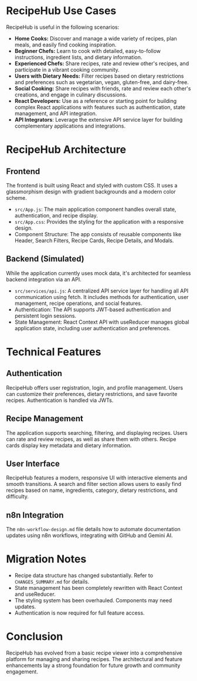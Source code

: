 # RecipeHub Use Cases

RecipeHub is useful in the following scenarios:

- **Home Cooks:** Discover and manage a wide variety of recipes, plan meals, and easily find cooking inspiration.
- **Beginner Chefs:** Learn to cook with detailed, easy-to-follow instructions, ingredient lists, and dietary information.
- **Experienced Chefs:** Share recipes, rate and review other's recipes, and participate in a vibrant cooking community.
- **Users with Dietary Needs:** Filter recipes based on dietary restrictions and preferences such as vegetarian, vegan, gluten-free, and dairy-free.
- **Social Cooking:** Share recipes with friends, rate and review each other's creations, and engage in culinary discussions.
- **React Developers:** Use as a reference or starting point for building complex React applications with features such as authentication, state management, and API integration.
- **API Integrators**: Leverage the extensive API service layer for building complementary applications and integrations.

# RecipeHub Architecture

## Frontend

The frontend is built using React and styled with custom CSS.  It uses a glassmorphism design with gradient backgrounds and a modern color scheme.

*   `src/App.js`:  The main application component handles overall state, authentication, and recipe display.
*   `src/App.css`:  Provides the styling for the application with a responsive design.
*   Component Structure: The app consists of reusable components like Header, Search Filters, Recipe Cards, Recipe Details, and Modals.

## Backend (Simulated)

While the application currently uses mock data, it's architected for seamless backend integration via an API.

*   `src/services/api.js`:  A centralized API service layer for handling all API communication using fetch.  It includes methods for authentication, user management, recipe operations, and social features.
*   Authentication: The API supports JWT-based authentication and persistent login sessions.
*   State Management: React Context API with useReducer manages global application state, including user authentication and preferences.

# Technical Features

## Authentication

RecipeHub offers user registration, login, and profile management. Users can customize their preferences, dietary restrictions, and save favorite recipes.  Authentication is handled via JWTs.

## Recipe Management

The application supports searching, filtering, and displaying recipes. Users can rate and review recipes, as well as share them with others. Recipe cards display key metadata and dietary information.

## User Interface

RecipeHub features a modern, responsive UI with interactive elements and smooth transitions. A search and filter section allows users to easily find recipes based on name, ingredients, category, dietary restrictions, and difficulty.

## n8n Integration

The `n8n-workflow-design.md` file details how to automate documentation updates using n8n workflows, integrating with GitHub and Gemini AI.

# Migration Notes

*   Recipe data structure has changed substantially.  Refer to `CHANGES_SUMMARY.md` for details.
*   State management has been completely rewritten with React Context and useReducer.
*   The styling system has been overhauled.  Components may need updates.
*   Authentication is now required for full feature access.

# Conclusion

RecipeHub has evolved from a basic recipe viewer into a comprehensive platform for managing and sharing recipes. The architectural and feature enhancements lay a strong foundation for future growth and community engagement.